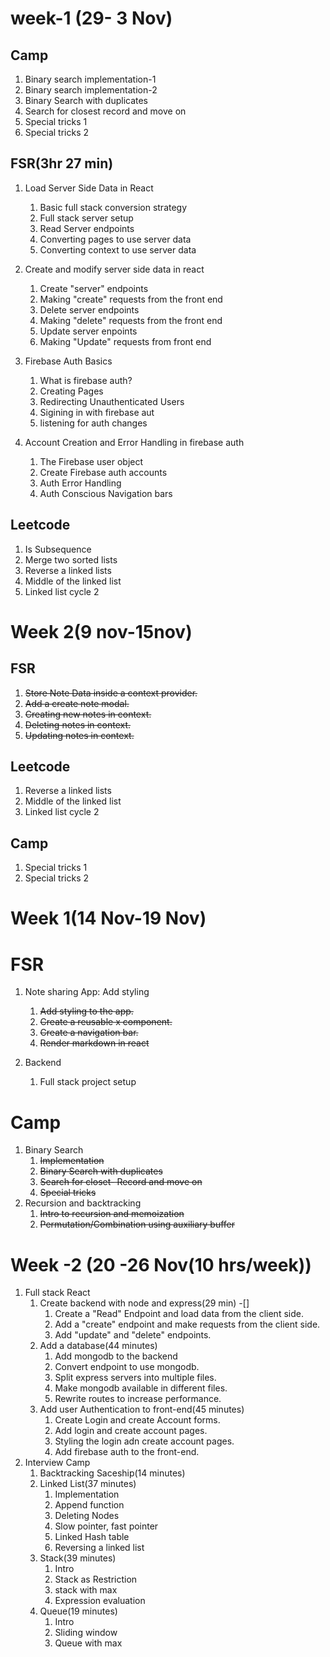 # week-1 (29- 3 Nov)

## Camp

1. Binary search implementation-1
2. Binary search implementation-2
3. Binary Search with duplicates
4. Search for closest record and move on
5. Special tricks 1
6. Special tricks 2

## FSR(3hr 27 min)

1. Load Server Side Data in React

   1. Basic full stack conversion strategy
   2. Full stack server setup
   3. Read Server endpoints
   4. Converting pages to use server data
   5. Converting context to use server data

2. Create and modify server side data in react

   1. Create "server" endpoints
   2. Making "create" requests from the front end
   3. Delete server endpoints
   4. Making "delete" requests from the front end
   5. Update server enpoints
   6. Making "Update" requests from front end

3. Firebase Auth Basics

   1. What is firebase auth?
   2. Creating Pages
   3. Redirecting Unauthenticated Users
   4. Sigining in with firebase aut
   5. listening for auth changes

4. Account Creation and Error Handling in firebase auth
   1. The Firebase user object
   2. Create Firebase auth accounts
   3. Auth Error Handling
   4. Auth Conscious Navigation bars

## Leetcode

1. Is Subsequence
2. Merge two sorted lists
3. Reverse a linked lists
4. Middle of the linked list
5. Linked list cycle 2

# Week 2(9 nov-15nov)

## FSR

1. ~~Store Note Data inside a context provider.~~
2. ~~Add a create note modal.~~
3. ~~Creating new notes in context.~~
4. ~~Deleting notes in context.~~
5. ~~Updating notes in context.~~

## Leetcode

1. Reverse a linked lists
2. Middle of the linked list
3. Linked list cycle 2

## Camp

1. Special tricks 1
2. Special tricks 2

# Week 1(14 Nov-19 Nov)

# FSR

1. Note sharing App: Add styling

   1. ~~Add styling to the app.~~
   2. ~~Create a reusable x component.~~
   3. ~~Create a navigation bar.~~
   4. ~~Render markdown in react~~

2. Backend
   1. Full stack project setup

# Camp

1. Binary Search
   1. ~~Implementation~~
   2. ~~Binary Search with duplicates~~
   3. ~~Search for closet- Record and move on~~
   4. ~~Special tricks~~
2. Recursion and backtracking
   1. ~~Intro to recursion and memoization~~
   2. ~~Permutation/Combination using auxiliary buffer~~

# Week -2 (20 -26 Nov(10 hrs/week))

1. Full stack React
   1. Create backend with node and express(29 min) -[]
      1. Create a "Read" Endpoint and load data from the client side.
      2. Add a "create" endpoint and make requests from the client side.
      3. Add "update" and "delete" endpoints.
   2. Add a database(44 minutes)
      1. Add mongodb to the backend
      2. Convert endpoint to use mongodb.
      3. Split express servers into multiple files.
      4. Make mongodb available in different files.
      5. Rewrite routes to increase performance.
   3. Add user Authentication to front-end(45 minutes)
      1. Create Login and create Account forms.
      2. Add login and create account pages.
      3. Styling the login adn create account pages.
      4. Add firebase auth to the front-end.
2. Interview Camp
   1. Backtracking Saceship(14 minutes)
   2. Linked List(37 minutes)
      1. Implementation
      2. Append function
      3. Deleting Nodes
      4. Slow pointer, fast pointer
      5. Linked Hash table
      6. Reversing a linked list
   3. Stack(39 minutes)
      1. Intro
      2. Stack as Restriction
      3. stack with max
      4. Expression evaluation
   4. Queue(19 minutes)
      1. Intro
      2. Sliding window
      3. Queue with max
